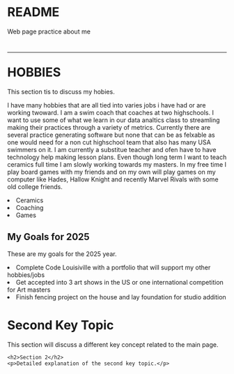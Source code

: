 # README
Web page practice about me
<html>
<head>
    <title>About Me</title>
</head>
<body>
    <h1> <hr> HOBBIES </hr> </h1> 
    <p>This section tis to discuss my hobies.</p>
    <p> I have many hobbies that are all tied into varies jobs i have had or are working twoward.
    I am a swim coach that coaches at two highschools. I want to use some of what we learn in our
    data analtics class to streamling making their practices through a variety of metrics. Currently
    there are several practice generating software but none that can be as felxable as one would need 
    for a non cut highschool team that also has many USA swimmers on it. I am currently a substitue 
    teacher and ofen have to have technology help making lesson plans. Even though long term I want
    to teach ceramics full time I am slowly working towards my masters. In my free time I play board
    games with my friends and on my own will play games on my computer like Hades, Hallow Knight and 
    recently Marvel Rivals with some old college friends. </p>
      <li> Ceramics </li>
      <li> Coaching </li>
      <li> Games </li>
    <h2>My Goals for 2025</h2>
    <p>These are my goals for the 2025 year.</p>
    <li> Complete Code Louisiville with a portfolio that will support my other hobbies/jobs </li>
    <li> Get accepted into 3 art shows in the US or one international competition for Art masters </li>
    <li> Finish fencing project on the house and lay foundation for studio addition </li>
    <h1>Second Key Topic</h1> 
    <p>This section will discuss a different key concept related to the main page.</p>

    <h2>Section 2</h2>
    <p>Detailed explanation of the second key topic.</p>

</body>
</html>
